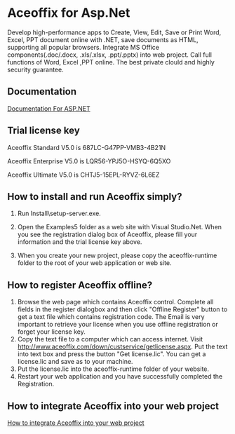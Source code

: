 # Aceoffix for Asp.Net
Develop high-performance apps to Create, View, Edit, Save or Print Word, Excel, PPT document online with .NET,  save documents as HTML, supporting all popular browsers. Integrate MS Office components(.doc/.docx, .xls/.xlsx, .ppt/.pptx) into web project. Call full functions of Word, Excel ,PPT online. The best private clould and highly security guarantee.

## Documentation 
[Documentation For ASP.NET](http://www.aceoffix.com/documentation/aceoffix5/asp.net/)


## Trial license key 

Aceoffix Standard V5.0 is 687LC-G47PP-VMB3-4B21N

Aceoffix Enterprise V5.0 is LQR56-YPJ5O-HSYQ-6Q5XO

Aceoffix Ultimate V5.0 is CHTJ5-15EPL-RYVZ-6L6EZ

## How to install and run Aceoffix simply?

1. Run Install\setup-server.exe.

2. Open the Examples5 folder as a web site with Visual Studio.Net. When you see the registration dialog box of Aceoffix, please fill your information and the trial license key above. 

3. When you create your new project, please copy the aceoffix-runtime folder to the root of your web application or web site.


## How to register Aceoffix offline?

1. Browse the web page which contains Aceoffix control. Complete all fields in the register dialogbox and then click "Offline Register" button to get a text file which contains registration code. The Email is very important to retrieve your license when you use offline registration or forget your license key. 
2. Copy the text file to a computer which can access internet. Visit http://www.aceoffix.com/down/custservice/getlicense.aspx. Put the text into text box and press the button "Get license.lic". You can get a license.lic and save as to your machine. 
3. Put the license.lic into the aceoffix-runtime folder of your website. 
4. Restart your web application and you have successfully completed the Registration.

## How to integrate Aceoffix into your web project

[How to integrate Aceoffix into your web project](https://github.com/aceoffix/AceoffixforAsp.Net/blob/master/how%20to%20integrate%20Aceoffix.md)
